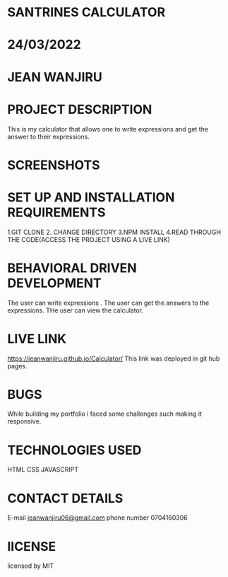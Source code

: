  # SANTRINES CALCULATOR

 # 24/03/2022

 # JEAN WANJIRU 

 # PROJECT DESCRIPTION

This is my calculator that allows one to write expressions and get the answer to their expressions.

# SCREENSHOTS 

# SET UP AND INSTALLATION REQUIREMENTS

1.GIT CLONE
2. CHANGE DIRECTORY
3.NPM INSTALL
4.READ THROUGH THE CODE(ACCESS THE PROJECT USING A LIVE LINK)

# BEHAVIORAL DRIVEN DEVELOPMENT

The user can write expressions .
The user can get the answers to the expressions.
THe user can view the calculator.

 # LIVE LINK

https://jeanwanjiru.github.io/Calculator/
This link was deployed in git hub pages.

 # BUGS

While building my portfolio i faced some challenges such making it responsive.

# TECHNOLOGIES USED

HTML
CSS
JAVASCRIPT

 # CONTACT DETAILS

 E-mail jeanwanjiru06@gmail.com
 phone number 0704160306

 # lICENSE 
 
licensed by MIT